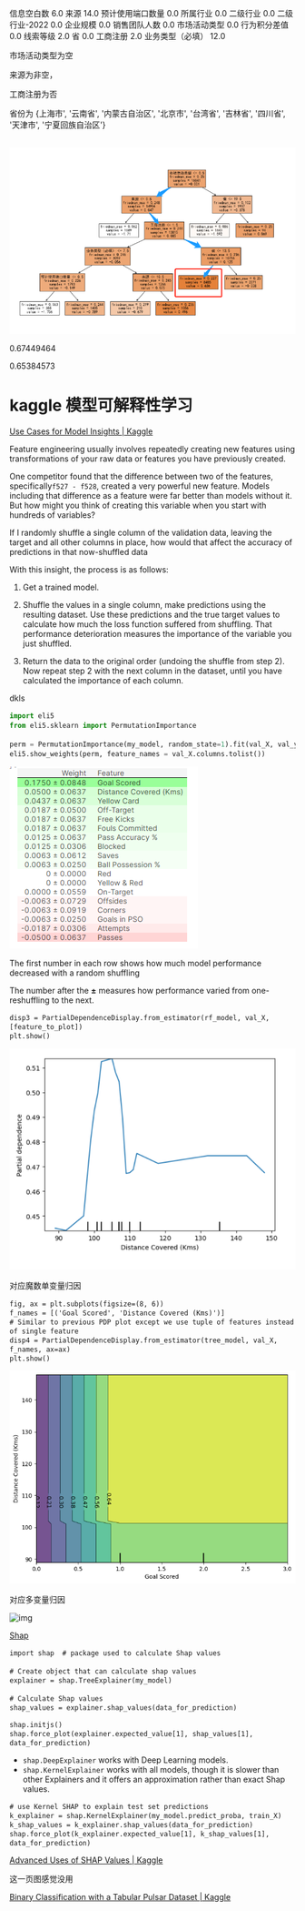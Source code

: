信息空白数         6.0
来源           14.0
预计使用端口数量      0.0
所属行业          0.0
二级行业          0.0
二级行业-2022     0.0
企业规模          0.0
销售团队人数        0.0
市场活动类型        0.0
行为积分差值        0.0
线索等级          2.0
省             0.0
工商注册          2.0
业务类型（必填）     12.0





市场活动类型为空

来源为非空，

工商注册为否

省份为 {上海市', '云南省', '内蒙古自治区', '北京市', '台湾省', '吉林省', '四川省', '天津市', '宁夏回族自治区'}

​     ![1685947968011](image/1685947968011.png)

0.67449464

0.65384573

# kaggle 模型可解释性学习

 [Use Cases for Model Insights | Kaggle](https://www.kaggle.com/code/dansbecker/use-cases-for-model-insights) 



Feature engineering  usually involves repeatedly creating new features using transformations of your raw data or features you have previously created.

 

 One competitor found that the difference between two of the features, specifically`f527 - f528`, created a very powerful new feature. Models including that difference as a feature were far better than models without it. But how might you think of creating this variable when you start with hundreds of variables? 



 If I randomly shuffle a single column of the validation data, leaving the target and all other columns in place, how would that affect the accuracy of predictions in that now-shuffled data 



With this insight, the process is as follows:

1. Get a trained model.

2. Shuffle the values in a single column, make predictions using the resulting dataset. Use these predictions and the true target values to calculate how much the loss function suffered from shuffling. That performance deterioration measures the importance of the variable you just shuffled.

3. Return the data to the original order (undoing the shuffle from step 2). Now repeat step 2 with the next column in the dataset, until you have calculated the importance of each column.

dkls 

```python
import eli5
from eli5.sklearn import PermutationImportance

perm = PermutationImportance(my_model, random_state=1).fit(val_X, val_y)
eli5.show_weights(perm, feature_names = val_X.columns.tolist())
```



![1686300095863](image/1686300095863.png)

 The first number in each row shows how much model performance decreased with a random shuffling 

 The number after the **±** measures how performance varied from one-reshuffling to the next. 



```
disp3 = PartialDependenceDisplay.from_estimator(rf_model, val_X, [feature_to_plot])
plt.show()
```



![1686301576261](image/1686301576261.png)

对应魔数单变量归因

```
fig, ax = plt.subplots(figsize=(8, 6))
f_names = [('Goal Scored', 'Distance Covered (Kms)')]
# Similar to previous PDP plot except we use tuple of features instead of single feature
disp4 = PartialDependenceDisplay.from_estimator(tree_model, val_X, f_names, ax=ax)
plt.show()
```

 ![img](image/__results___12_0.png) 

 对应多变量归因



![img](https://storage.googleapis.com/kaggle-media/learn/images/JVD2U7k.png)

  [Shap](https://github.com/slundberg/shap) 

```
import shap  # package used to calculate Shap values

# Create object that can calculate shap values
explainer = shap.TreeExplainer(my_model)

# Calculate Shap values
shap_values = explainer.shap_values(data_for_prediction)
```

```
shap.initjs()
shap.force_plot(explainer.expected_value[1], shap_values[1], data_for_prediction)
```

- `shap.DeepExplainer` works with Deep Learning models.
- `shap.KernelExplainer` works with all models, though it is slower than other Explainers and it offers an approximation rather than exact Shap values.

```
# use Kernel SHAP to explain test set predictions
k_explainer = shap.KernelExplainer(my_model.predict_proba, train_X)
k_shap_values = k_explainer.shap_values(data_for_prediction)
shap.force_plot(k_explainer.expected_value[1], k_shap_values[1], data_for_prediction)
```

 [Advanced Uses of SHAP Values | Kaggle](https://www.kaggle.com/code/dansbecker/advanced-uses-of-shap-values) 

这一页图感觉没用

 [Binary Classification with a Tabular Pulsar Dataset | Kaggle](https://www.kaggle.com/competitions/playground-series-s3e10/discussion/396345) 